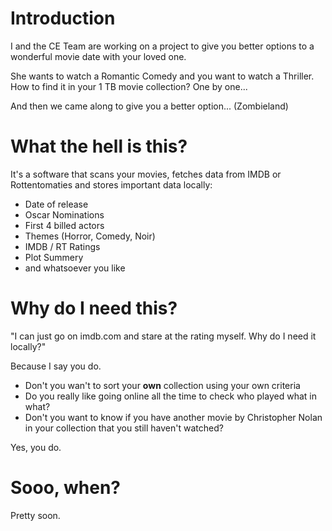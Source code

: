 # Introduction #

I and the CE Team are working on a project to give you better options to a wonderful movie date with your loved one.

She wants to watch a Romantic Comedy and you want to watch a Thriller. How to find it in your 1 TB movie collection? One by one...

And then we came along to give you a better option... (Zombieland)

# What the hell is this? #

It's a software that scans your movies, fetches data from IMDB or Rottentomaties and stores important data locally:

  * Date of release
  * Oscar Nominations
  * First 4 billed actors
  * Themes (Horror, Comedy, Noir)
  * IMDB / RT Ratings
  * Plot Summery
  * and whatsoever you like

# Why do I need this? #

"I can just go on imdb.com and stare at the rating myself. Why do I need it locally?"

Because I say you do.

  * Don't you wan't to sort your **own** collection using your own criteria
  * Do you really like going online all the time to check who played what in what?
  * Don't you want to know if you have another movie by Christopher Nolan in your collection that you still haven't watched?

Yes, you do.

# Sooo, when? #

Pretty soon.